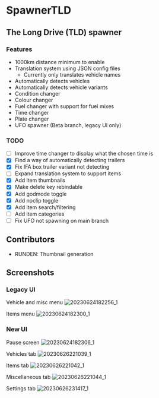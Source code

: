 # SpawnerTLD
## The Long Drive (TLD) spawner

### Features
- 1000km distance minimum to enable
- Translation system using JSON config files
  - Currently only translates vehicle names
- Automatically detects vehicles
- Automatically detects vehicle variants 
- Condition changer
- Colour changer
- Fuel changer with support for fuel mixes
- Time changer
- Plate changer
- UFO spawner (Beta branch, legacy UI only)

### TODO
- [ ] Improve time changer to display what the chosen time is
- [X] Find a way of automatically detecting trailers
- [X] Fix IFA box trailer variant not detecting
- [ ] Expand translation system to support items 
- [x] Add item thumbnails
- [x] Make delete key rebindable
- [x] Add godmode toggle
- [x] Add noclip toggle
- [x] Add item search/filtering
- [ ] Add item categories
- [ ] Fix UFO not spawning on main branch

## Contributors
- RUNDEN: Thumbnail generation

## Screenshots
### Legacy UI
Vehicle and misc menu
![20230624182256_1](https://github.com/OfficiallyM/SpawnerTLD/assets/6341480/dc6aed48-37e1-4037-9238-2f2cc11bca10)

Items menu
![20230624182300_1](https://github.com/OfficiallyM/SpawnerTLD/assets/6341480/96eff922-9065-412d-b8bd-7d61eeb8d282)

### New UI
Pause screen
![20230624182306_1](https://github.com/OfficiallyM/SpawnerTLD/assets/6341480/cc4f64fd-b06e-4775-b9b6-813fd54fd5b8)

Vehicles tab
![20230626221039_1](https://github.com/OfficiallyM/SpawnerTLD/assets/6341480/c2081094-effc-4787-bc9e-1446423e1ee0)

Items tab
![20230626221042_1](https://github.com/OfficiallyM/SpawnerTLD/assets/6341480/3dcae739-b2ed-47bb-9c3b-8dd131368fbe)

Miscellaneous tab
![20230626221044_1](https://github.com/OfficiallyM/SpawnerTLD/assets/6341480/b77d20a1-e037-4776-98b7-1de1f3e0d753)

Settings tab
![20230626231417_1](https://github.com/OfficiallyM/SpawnerTLD/assets/6341480/1863bae9-9b9c-4a29-bfe8-339f81106f78)

